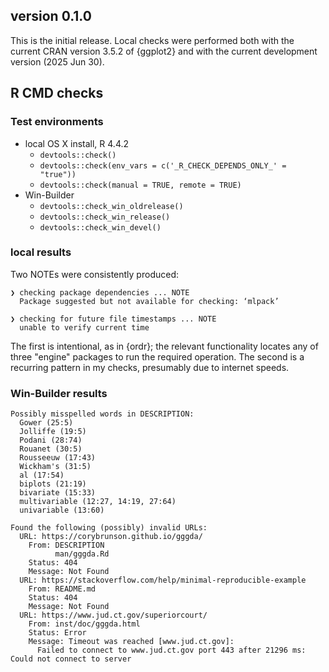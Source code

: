 ## version 0.1.0

This is the initial release.
Local checks were performed both with the current CRAN version 3.5.2 of {ggplot2} and with the current development version (2025 Jun 30).

## R CMD checks

### Test environments

* local OS X install, R 4.4.2
  * `devtools::check()`
  * `devtools::check(env_vars = c('_R_CHECK_DEPENDS_ONLY_' = "true"))`
  * `devtools::check(manual = TRUE, remote = TRUE)`
* Win-Builder
  * `devtools::check_win_oldrelease()`
  * `devtools::check_win_release()`
  * `devtools::check_win_devel()`

### local results

Two NOTEs were consistently produced:

```
❯ checking package dependencies ... NOTE
  Package suggested but not available for checking: ‘mlpack’

❯ checking for future file timestamps ... NOTE
  unable to verify current time
```

The first is intentional, as in {ordr}; the relevant functionality locates any of three "engine" packages to run the required operation.
The second is a recurring pattern in my checks, presumably due to internet speeds.

### Win-Builder results



```
Possibly misspelled words in DESCRIPTION:
  Gower (25:5)
  Jolliffe (19:5)
  Podani (28:74)
  Rouanet (30:5)
  Rousseeuw (17:43)
  Wickham's (31:5)
  al (17:54)
  biplots (21:19)
  bivariate (15:33)
  multivariable (12:27, 14:19, 27:64)
  univariable (13:60)
```



```
Found the following (possibly) invalid URLs:
  URL: https://corybrunson.github.io/gggda/
    From: DESCRIPTION
          man/gggda.Rd
    Status: 404
    Message: Not Found
  URL: https://stackoverflow.com/help/minimal-reproducible-example
    From: README.md
    Status: 404
    Message: Not Found
  URL: https://www.jud.ct.gov/superiorcourt/
    From: inst/doc/gggda.html
    Status: Error
    Message: Timeout was reached [www.jud.ct.gov]:
      Failed to connect to www.jud.ct.gov port 443 after 21296 ms: Could not connect to server
```
